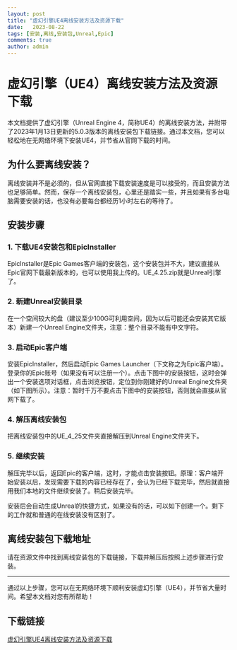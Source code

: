 ```yaml
---
layout: post
title: "虚幻引擎UE4离线安装方法及资源下载"
date:   2023-08-22
tags: [安装,离线,安装包,Unreal,Epic]
comments: true
author: admin
---
```

# 虚幻引擎（UE4）离线安装方法及资源下载

本文档提供了虚幻引擎（Unreal Engine 4，简称UE4）的离线安装方法，并附带了2023年1月13日更新的5.0.3版本的离线安装包下载链接。通过本文档，您可以轻松地在无网络环境下安装UE4，并节省从官网下载的时间。

## 为什么要离线安装？

离线安装并不是必须的，但从官网直接下载安装速度是可以接受的，而且安装方法也足够简单。然而，保存一个离线安装包，心里还是踏实一些，并且如果有多台电脑需要安装的话，也没有必要每台都经历1小时左右的等待了。

## 安装步骤

### 1. 下载UE4安装包和EpicInstaller

EpicInstaller是Epic Games客户端的安装包，这个安装包并不大，建议直接从Epic官网下载最新版本的，也可以使用我上传的。UE_4.25.zip就是Unreal引擎了。

### 2. 新建Unreal安装目录

在一个空间较大的盘（建议至少100G可利用空间，因为以后可能还会安装其它版本）新建一个Unreal Engine文件夹，注意：整个目录不能有中文字符。

### 3. 启动Epic客户端

安装EpicInstaller，然后启动Epic Games Launcher（下文称之为Epic客户端）。登录你的Epic账号（如果没有可以注册一个）。点击下图中的安装按钮，这时会弹出一个安装选项对话框，点击浏览按钮，定位到你刚建好的Unreal Engine文件夹（如下图所示）。注意：暂时千万不要点击下图中的安装按钮，否则就会直接从官网下载了。

### 4. 解压离线安装包

把离线安装包中的UE_4_25文件夹直接解压到Unreal Engine文件夹下。

### 5. 继续安装

解压完毕以后，返回Epic的客户端，这时，才能点击安装按钮。原理：客户端开始安装以后，发现需要下载的内容已经存在了，会认为已经下载完毕，然后就直接用我们本地的文件继续安装了。稍后安装完毕。

安装后会自动生成Unreal的快捷方式，如果没有的话，可以如下创建一个。剩下的工作就和普通的在线安装没有区别了。

## 离线安装包下载地址

请在资源文件中找到离线安装包的下载链接，下载并解压后按照上述步骤进行安装。

---

通过以上步骤，您可以在无网络环境下顺利安装虚幻引擎（UE4），并节省大量时间。希望本文档对您有所帮助！

## 下载链接

[虚幻引擎UE4离线安装方法及资源下载](https://pan.quark.cn/s/13a62a7ba185)